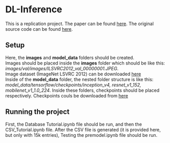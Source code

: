 # DL-Inference
This is a replication project. The paper can be found [here](https://arxiv.org/pdf/1805.04252.pdf). The original source code can be found [here](https://zenodo.org/record/1242583#.WvAmFXUvz80).  
## Setup
Here, the **images** and **model_data** folders should be created.  
Images should be placed inside the **images** folder which should be like this: _images/val/images/ILSVRC2012_val_00000001.JPEG_.  
Image dataset (ImageNet LSVRC 2012) can be downloaded [here](https://academictorrents.com/details/5d6d0df7ed81efd49ca99ea4737e0ae5e3a5f2e5)  
Inside of the **model_data** folder, the nested folder structure is like this: _model_data/tensorflow/checkpoints/inception_v4, resnet_v1_152, mobilenet_v1_1.0_224_.
Inside these folders, checkpoints should be placed respectively.
Checkpoints couls be downloaded from [here](https://github.com/tensorflow/models/tree/master/research/slim)  
## Running the project
First, the Database Tutorial.ipynb file should be run, and then the CSV_Tutorial.ipynb file. After the CSV file is generated (it is provided here, but only with 15k entries), Testing the premodel.ipynb file should be run.
